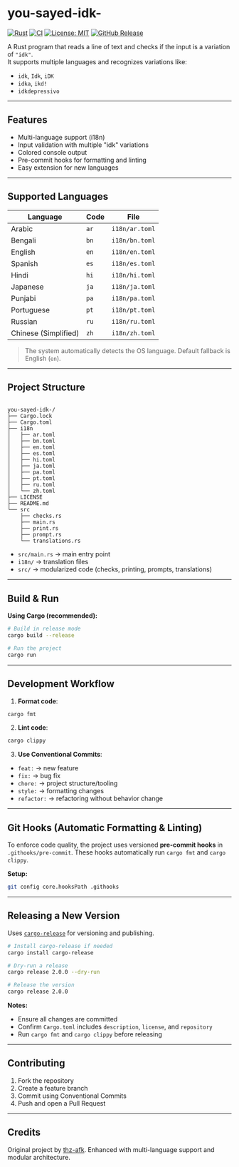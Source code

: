 # you-sayed-idk-

[![Rust](https://img.shields.io/badge/rust-1.90.0-brightgreen)](https://www.rust-lang.org/)
[![CI](https://github.com/uictorius/you-sayed-idk-/actions/workflows/ci.yml/badge.svg)](https://github.com/uictorius/you-sayed-idk-/actions/workflows/ci.yml)
[![License: MIT](https://img.shields.io/badge/License-MIT-yellow.svg)](https://opensource.org/licenses/MIT)
[![GitHub Release](https://img.shields.io/github/v/release/uictorius/you-sayed-idk-?label=release)](https://github.com/uictorius/you-sayed-idk-/releases)

A Rust program that reads a line of text and checks if the input is a variation of `"idk"`.  
It supports multiple languages and recognizes variations like:

- `idk`, `Idk`, `iDK`
- `idka`, `ikd!`
- `idkdepressivo`

---

## Features

- Multi-language support (i18n)
- Input validation with multiple "idk" variations
- Colored console output
- Pre-commit hooks for formatting and linting
- Easy extension for new languages

---

## Supported Languages

| Language             | Code | File           |
| -------------------- | ---- | -------------- |
| Arabic               | `ar` | `i18n/ar.toml` |
| Bengali              | `bn` | `i18n/bn.toml` |
| English              | `en` | `i18n/en.toml` |
| Spanish              | `es` | `i18n/es.toml` |
| Hindi                | `hi` | `i18n/hi.toml` |
| Japanese             | `ja` | `i18n/ja.toml` |
| Punjabi              | `pa` | `i18n/pa.toml` |
| Portuguese           | `pt` | `i18n/pt.toml` |
| Russian              | `ru` | `i18n/ru.toml` |
| Chinese (Simplified) | `zh` | `i18n/zh.toml` |

> The system automatically detects the OS language. Default fallback is English (`en`).

---

## Project Structure

```

you-sayed-idk-/
├── Cargo.lock
├── Cargo.toml
├── i18n
│   ├── ar.toml
│   ├── bn.toml
│   ├── en.toml
│   ├── es.toml
│   ├── hi.toml
│   ├── ja.toml
│   ├── pa.toml
│   ├── pt.toml
│   ├── ru.toml
│   └── zh.toml
├── LICENSE
├── README.md
└── src
    ├── checks.rs
    ├── main.rs
    ├── print.rs
    ├── prompt.rs
    └── translations.rs

```

- `src/main.rs` → main entry point
- `i18n/` → translation files
- `src/` → modularized code (checks, printing, prompts, translations)

---

## Build & Run

**Using Cargo (recommended):**

```bash
# Build in release mode
cargo build --release

# Run the project
cargo run
```

---

## Development Workflow

1. **Format code**:

```bash
cargo fmt
```

2. **Lint code**:

```bash
cargo clippy
```

3. **Use Conventional Commits**:

- `feat:` → new feature
- `fix:` → bug fix
- `chore:` → project structure/tooling
- `style:` → formatting changes
- `refactor:` → refactoring without behavior change

---

## Git Hooks (Automatic Formatting & Linting)

To enforce code quality, the project uses versioned **pre-commit hooks** in `.githooks/pre-commit`.
These hooks automatically run `cargo fmt` and `cargo clippy`.

**Setup:**

```bash
git config core.hooksPath .githooks
```

---

## Releasing a New Version

Uses [`cargo-release`](https://github.com/crate-ci/cargo-release) for versioning and publishing.

```bash
# Install cargo-release if needed
cargo install cargo-release

# Dry-run a release
cargo release 2.0.0 --dry-run

# Release the version
cargo release 2.0.0
```

**Notes:**

- Ensure all changes are committed
- Confirm `Cargo.toml` includes `description`, `license`, and `repository`
- Run `cargo fmt` and `cargo clippy` before releasing

---

## Contributing

1. Fork the repository
2. Create a feature branch
3. Commit using Conventional Commits
4. Push and open a Pull Request

---

## Credits

Original project by [thz-afk](https://github.com/thz-afk/you-sayed-idk-).
Enhanced with multi-language support and modular architecture.
